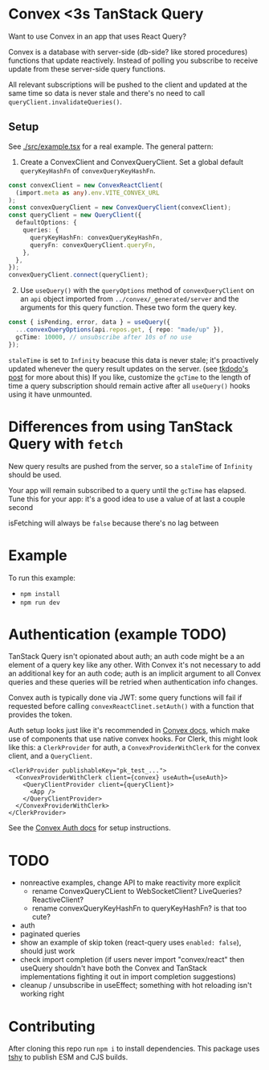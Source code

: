 # Convex <3s TanStack Query

Want to use Convex in an app that uses React Query?

Convex is a database with server-side (db-side? like stored procedures) functions that update reactively.
Instead of polling you subscribe to receive update from these server-side query functions.

All relevant subscriptions will be pushed to the client and updated at the same time so data is never stale and there's no need to call `queryClient.invalidateQueries()`.

## Setup

See [./src/example.tsx](./src/example.tsx) for a real example. The general pattern:

1. Create a ConvexClient and ConvexQueryClient. Set a global default `queryKeyHashFn` of `convexQueryKeyHashFn`.

```ts
const convexClient = new ConvexReactClient(
  (import.meta as any).env.VITE_CONVEX_URL
);
const convexQueryClient = new ConvexQueryClient(convexClient);
const queryClient = new QueryClient({
  defaultOptions: {
    queries: {
      queryKeyHashFn: convexQueryKeyHashFn,
      queryFn: convexQueryClient.queryFn,
    },
  },
});
convexQueryClient.connect(queryClient);
```

2. Use `useQuery()` with the `queryOptions` method of `convexQueryClient` on an `api` object imported from `../convex/_generated/server` and the arguments for this query function.
   These two form the query key.

```ts
const { isPending, error, data } = useQuery({
  ...convexQueryOptions(api.repos.get, { repo: "made/up" }),
  gcTime: 10000, // unsubscribe after 10s of no use
});
```

`staleTime` is set to `Infinity` beacuse this data is never stale; it's proactively updated whenever the query result updates on the server. (see [tkdodo's post](https://tkdodo.eu/blog/using-web-sockets-with-react-query#increasing-staletime)
for more about this)
If you like, customize the `gcTime` to the length of time a query subscription should remain active after all `useQuery()` hooks using it have unmounted.

# Differences from using TanStack Query with `fetch`

New query results are pushed from the server, so a `staleTime` of `Infinity` should be used.

Your app will remain subscribed to a query until the `gcTime` has elapsed. Tune this for your app: it's a good idea to
use a value of at last a couple second

isFetching will always be `false` because there's no lag between

# Example

To run this example:

- `npm install`
- `npm run dev`

# Authentication (example TODO)

TanStack Query isn't opionated about auth; an auth code might be a an element of a query key like any other.
With Convex it's not necessary to add an additional key for an auth code; auth is an implicit argument to all
Convex queries and these queries will be retried when authentication info changes.

Convex auth is typically done via JWT: some query functions will fail if requested before calling `convexReactClinet.setAuth()` with a function that
provides the token.

Auth setup looks just like it's recommended in [Convex docs](https://docs.convex.dev/auth), which make use of components that use native convex hooks.
For Clerk, this might look like this: a `ClerkProvider` for auth, a `ConvexProviderWithClerk` for the convex client, and a `QueryClient`.

```
<ClerkProvider publishableKey="pk_test_...">
  <ConvexProviderWithClerk client={convex} useAuth={useAuth}>
    <QueryClientProvider client={queryClient}>
      <App />
    </QueryClientProvider>
  </ConvexProviderWithClerk>
</ClerkProvider>
```

See the [Convex Auth docs](https://docs.convex.dev/auth) for setup instructions.

# TODO

- nonreactive examples, change API to make reactivity more explicit
  - rename ConvexQueryCLient to WebSocketClient? LiveQueries? ReactiveClient?
  - rename convexQueryKeyHashFn to queryKeyHashFn? is that too cute?
- auth
- paginated queries
- show an example of skip token (react-query uses `enabled: false`), should just work
- check import completion (if users never import "convex/react" then useQuery shouldn't have both the Convex and TanStack implementations fighting it out in import completion suggestions)
- cleanup / unsubscribe in useEffect; something with hot reloading isn't working right

# Contributing

After cloning this repo run `npm i` to install dependencies.
This package uses [tshy](https://github.com/isaacs/tshy) to publish ESM and CJS builds.
